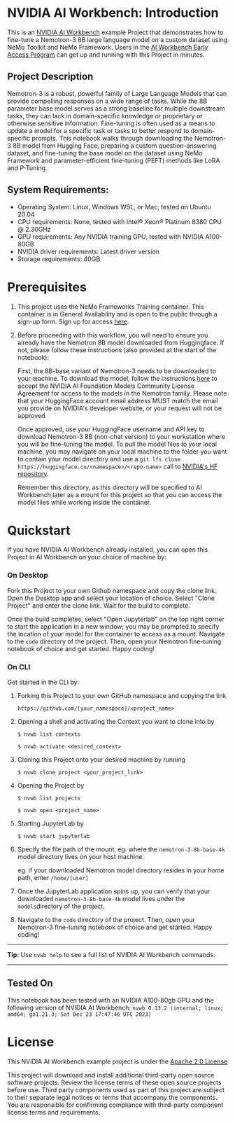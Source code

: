 # NVIDIA AI Workbench: Introduction
This is an [NVIDIA AI Workbench](https://developer.nvidia.com/blog/develop-and-deploy-scalable-generative-ai-models-seamlessly-with-nvidia-ai-workbench/) example Project that demonstrates how to fine-tune a Nemotron-3 8B large language model on a custom dataset using NeMo Toolkit and NeMo Framework. Users in the [AI Workbench Early Access Program](https://developer.nvidia.com/ai-workbench-early-access) can get up and running with this Project in minutes.

## Project Description
Nemotron-3 is a robust, powerful family of Large Language Models that can provide compelling responses on a wide range of tasks. While the 8B parameter base model serves as a strong baseline for multiple downstream tasks, they can lack in domain-specific knowledge or proprietary or otherwise sensitive information. Fine-tuning is often used as a means to update a model for a specific task or tasks to better respond to domain-specific prompts. This notebook walks through downloading the Nemotron-3 8B model from Hugging Face, preparing a custom question-answering dataset, and fine-tuning the base model on the dataset using NeMo Framework and parameter-efficient fine-tuning (PEFT) methods like LoRA and P-Tuning.

## System Requirements:
* Operating System: Linux, Windows WSL, or Mac; tested on Ubuntu 20.04
* CPU requirements: None, tested with Intel&reg; Xeon&reg; Platinum 8380 CPU @ 2.30GHz
* GPU requirements: Any NVIDIA training GPU, tested with NVIDIA A100-80GB
* NVIDIA driver requirements: Latest driver version
* Storage requirements: 40GB

# Prerequisites

1. This project uses the NeMo Frameworks Training container. This container is in General Availability and is open to the public through a sign-up form. Sign up for access [here](https://developer.nvidia.com/nemo-framework/join).

2. Before proceeding with this workflow, you will need to ensure you already have the Nemotron 8B model downloaded from Huggingface. If not, please follow these instructions (also provided at the start of the notebook): 
   
   First, the 8B-base variant of Nemotron-3 needs to be downloaded to your machine. To download the model, follow the instructions [here](https://huggingface.co/nvidia/nemotron-3-8b-base-4k) to accept the NVIDIA AI Foundation Models Community License Agreement for access to the models in the Nemotron family. Please note that your HuggingFace account email address MUST match the email you provide on NVIDIA's developer website, or your request will not be approved.
   
   Once approved, use your HuggingFace username and API key to download Nemotron-3 8B (non-chat version) to your workstation where you will be fine-tuning the model. To pull the model files to your local machine, you may navigate on your local machine to the folder you want to contain your model directory and use a ```git lfs clone https://huggingface.co/<namespace>/<repo-name>``` call to [NVIDIA's HF repository](https://huggingface.co/nvidia/nemotron-3-8b-base-4k/tree/main).

   Remember this directory, as this directory will be specified to AI Workbench later as a mount for this project so that you can access the model files while working inside the container. 

# Quickstart
If you have NVIDIA AI Workbench already installed, you can open this Project in AI Workbench on your choice of machine by:

### On Desktop
Fork this Project to your own Github namespace and copy the clone link. Open the Desktop app and select your location of choice. Select "Clone Project" and enter the clone link. Wait for the build to complete. 

Once the build completes, select "Open Jupyterlab" on the top right corner to start the application in a new window; you may be prompted to specify the location of your model for the container to access as a mount. Navigate to the `code` directory of the project. Then, open your Nemotron fine-tuning notebook of choice and get started. Happy coding!

### On CLI
Get started in the CLI by: 

1. Forking this Project to your own GitHub namespace and copying the link

   ```
   https://github.com/[your_namespace]/<project_name>
   ```
   
2. Opening a shell and activating the Context you want to clone into by

   ```
   $ nvwb list contexts
   
   $ nvwb activate <desired_context>
   ```
   
3. Cloning this Project onto your desired machine by running

   ```
   $ nvwb clone project <your_project_link>
   ```
   
4. Opening the Project by

   ```
   $ nvwb list projects
   
   $ nvwb open <project_name>
   ```
   
5. Starting JupyterLab by

   ```
   $ nvwb start jupyterlab
   ```

6. Specify the file path of the mount, eg. where the `nemotron-3-8b-base-4k` model directory lives on your host machine.

   eg. if your downloaded Nemotron model directory resides in your home path, enter ```/home/[user]```

7. Once the JupyterLab application spins up, you can verify that your downloaded ```nemotron-3-8b-base-4k``` model lives under the ```models```directory of the project.

8. Navigate to the `code` directory of the project. Then, open your Nemotron-3 fine-tuning notebook of choice and get started. Happy coding!

---
**Tip:** Use ```nvwb help``` to see a full list of NVIDIA AI Workbench commands. 

---

## Tested On
This notebook has been tested with an NVIDIA A100-80gb GPU and the following version of NVIDIA AI Workbench: ```nvwb 0.13.2 (internal; linux; amd64; go1.21.3; Sat Dec 23 17:47:46 UTC 2023)```

# License
This NVIDIA AI Workbench example project is under the [Apache 2.0 License](https://github.com/NVIDIA/workbench-example-nemotron-finetune/blob/main/LICENSE.txt)

This project will download and install additional third-party open source software projects. Review the license terms of these open source projects before use. Third party components used as part of this project are subject to their separate legal notices or terms that accompany the components. You are responsible for confirming compliance with third-party component license terms and requirements. 
